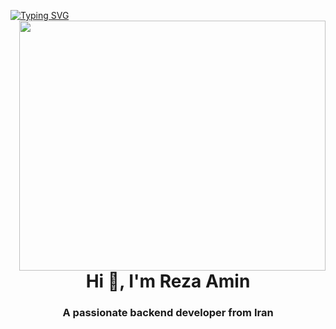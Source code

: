 <a href="https://git.io/typing-svg"><img src="https://readme-typing-svg.herokuapp.com?font=Fira+Code&pause=1000&color=F70000&width=435&lines=Amir+Hossein+Gholami" alt="Typing SVG" /></a>
<img src="webdevelopment10.gif" align="right" alt="" width="490" height="400">
<h1 align="center">Hi 👋, I'm Reza Amin</h1>
<h3 align="center">A passionate backend developer from Iran</h3>
